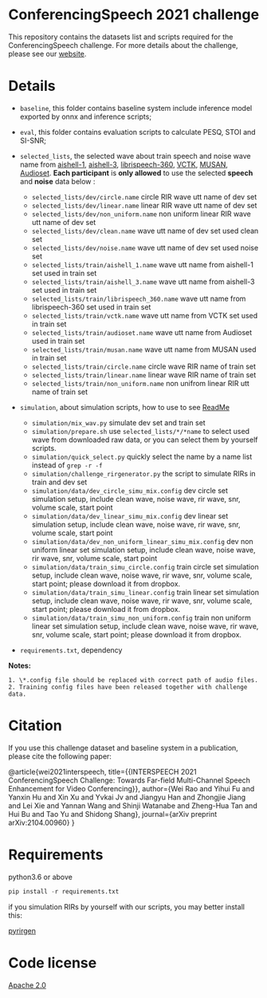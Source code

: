 
#  ConferencingSpeech 2021 challenge

This repository contains the datasets list and scripts required for the ConferencingSpeech challenge. For more details about the challenge, please see our [website](https://tea-lab.qq.com/conferencingspeech-2021/#/). 

# Details
- `baseline`, this folder contains baseline system include inference model exported by onnx and inference scripts;
- `eval`, this folder contains evaluation scripts to calculate PESQ, STOI and SI-SNR;
- `selected_lists`, the selected wave about train speech and noise wave name from [aishell-1](http://openslr.org/33/), [aishell-3](http://openslr.org/93/), [librispeech-360](http://openslr.org/12/), [VCTK](https://datashare.ed.ac.uk/handle/10283/2651), [MUSAN](http://openslr.org/17/), [Audioset](https://github.com/marc-moreaux/audioset_raw). **Each participant** is **only allowed** to use the selected **speech** and **noise** data below :
    - `selected_lists/dev/circle.name` circle RIR wave utt name of dev set 
    - `selected_lists/dev/linear.name` linear RIR wave utt name of dev set
    - `selected_lists/dev/non_uniform.name` non uniform linear RIR wave utt name of dev set
    - `selected_lists/dev/clean.name` wave utt name of dev set used clean set
    - `selected_lists/dev/noise.name` wave utt name of dev set used noise set
    - `selected_lists/train/aishell_1.name` wave utt name from aishell-1 set used in train set
    - `selected_lists/train/aishell_3.name` wave utt name from aishell-3 set used in train set
    - `selected_lists/train/librispeech_360.name` wave utt name from librispeech-360 set used in train set
    - `selected_lists/train/vctk.name` wave utt name from VCTK set used in train set
    - `selected_lists/train/audioset.name` wave utt name from Audioset used in train set
    - `selected_lists/train/musan.name` wave utt name from MUSAN used in train set
    - `selected_lists/train/circle.name` circle wave RIR name of train set 
    - `selected_lists/train/linear.name` linear wave RIR name of train set
    - `selected_lists/train/non_uniform.name` non unifrom linear RIR utt name of train set
- `simulation`, about simulation scripts, how to use to see [ReadMe](./simulation/ReadMe.md) 
    - `simulation/mix_wav.py` simulate dev set and train set
    - `simulation/prepare.sh` use `selected_lists/*/*name` to select used wave from downloaded raw data, or you can select them by yourself scripts.
    - `simulation/quick_select.py` quickly select the name by a name list instead of `grep -r -f`
    - `simulation/challenge_rirgenerator.py` the script to simulate RIRs in train and dev set
    - `simulation/data/dev_circle_simu_mix.config` dev circle set simulation setup, include clean wave, noise wave, rir wave, snr, volume scale, start point
    - `simulation/data/dev_linear_simu_mix.config` dev linear set simulation setup, include clean wave, noise wave, rir wave, snr, volume scale, start point
    - `simulation/data/dev_non_uniform_linear_simu_mix.config` dev non uniform linear set simulation setup, include clean wave, noise wave, rir wave, snr, volume scale, start point
    - `simulation/data/train_simu_circle.config` train circle set simulation setup, include clean wave, noise wave, rir wave, snr, volume scale, start point; please download it from dropbox.
    - `simulation/data/train_simu_linear.config` train linear set simulation setup, include clean wave, noise wave, rir wave, snr, volume scale, start point; please download it from dropbox.
    - `simulation/data/train_simu_non_uniform.config` train non uniform linear set simulation setup, include clean wave, noise wave, rir wave, snr, volume scale, start point; please download it from dropbox.

- `requirements.txt`, dependency

**Notes:** 

    1. \*.config file should be replaced with correct path of audio files.
    2. Training config files have been released together with challenge data.

# Citation
If you use this challenge dataset and baseline system in a publication, please cite the following paper:

@article{wei2021interspeech,
  title={{INTERSPEECH 2021 ConferencingSpeech Challenge: Towards Far-field Multi-Channel Speech Enhancement for Video Conferencing}},
  author={Wei Rao and Yihui Fu and Yanxin Hu and Xin Xu and Yvkai Jv and Jiangyu Han and Zhongjie Jiang and Lei Xie and Yannan Wang and Shinji Watanabe and Zheng-Hua Tan and Hui Bu and Tao Yu and Shidong Shang},
  journal={arXiv preprint arXiv:2104.00960}
}

# Requirements
python3.6 or above

```python 
pip install -r requirements.txt
```
if you simulation RIRs by yourself with our scripts, you may better install this:

[pyrirgen](https://github.com/Marvin182/rir-generator/tree/master/python)

# Code license 

[Apache 2.0](./LICENSE)
